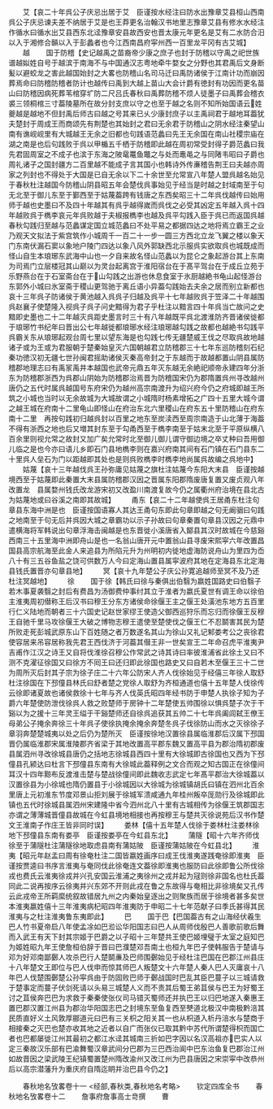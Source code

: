 <!-- { "loadSidebar": true } -->
　　艾【哀二十年呉公子庆忌出居于艾　臣谨按水经注曰防水出豫章艾县桓山西南呉公子庆忌谏夫差不纳居于艾是也王莽更名治翰汉书地里志豫章艾县有修水水经注作循水曰循水出艾县西东北迳豫章安县故西安也晋太康元年更名是艾有二水防合汨以入于湘修合贑以入于彭蠡者也今江西南昌府寜州西一百里龙平冈有古艾城】
　　越
　　国于防稽【史记越禹之苗裔帝少康之庶子也封于防稽以守禹之祀世族谱越姒姓自号于越滨于南海不与中国通汉志粤地牵牛婺女之分野也其君禹后文身断髪以避蛟龙之害此越国始封之大畧也防稽山名司马迁曰禹防诸侯于江南计功而崩因葬焉命曰防稽防稽者防计也越传曰禹到大越上苗山大会计爵有徳封有功因而更名苗山曰防稽因病死葬苇棺穿圹防二尺吕氏春秋曰禹葬防稽不烦人徒墨子曰禹葬会稽衣裘三领桐棺三寸葢陵墓所在故分封支庶以守之也至于越之名则不知所始国语云姓夔越是越地不但封禹后师古曰越之号其来已乆少康封庶子以主禹祠君于越地耳葢犹夫楚封于周成王而商颂先有荆楚也其始封之君曰无余君于防稽山之阴水经注秦望山南有谯岘岘里有大城越王无余之旧都也句践语范蠡曰先王无余国在南山社稷宗庙在湖之南是也后句践败于呉以甲楯五千栖于防稽即此越在周初常受封得子爵范蠡曰我先君固周室之不成子也滨于东海之陂鼋鼍鱼鼈之与处而鼃黾之与同陼韦昭曰子爵也周礼诸子之国封疆方二百里越不能成子言其国小也韩诗外传亷稽告荆王曰夫越亦周家之列封也不得处于大国是已自无余以下二十余世至允常宣八年楚人盟呉越名始见于春秋杜注越国今防稽山阴县昭五年会楚伐呉事始见于经当是时越之封域南至于句无北至于御儿东至于鄞西至于姑蔑葢跨有钱唐之东西矣昭三十二年呉伐越传曰始用师于越也史墨曰不及四十年越其有呉乎越得嵗而呉伐之必受其凶定五年越入呉十四年越败呉于檇李哀元年呉败越于夫椒报檇李也越及呉平勾践入臣于呉已而返国呉越春秋勾践归至越与范蠡谋定国立城范蠡曰不处平易之都据四达之地将焉立霸王之业乃观天文拟法于紫宫筑作小城周千一百二十一步一圆三方西北立龙飞翼之楼以象天门东南伏漏石窦以象地户陵门四达以象八风外郭缺西北示服呉实欲取呉也城既成而怪山自生本琅琊东武海中山也一夕自来故名怪山范蠡以为昆仑之象起游台其上东南为司焉门立层楼冠其山巅以为灵台起离宫于淮阳宿台在于髙平驾台在于成丘立苑于乐野燕台在于石室斋台在于山勾践之出游也休息食室于氷厨越絶书龟山起怪游台东郭外小城曰氷室斋于稷山更驾驰于离丘语小异葢勾践始去夫余之居而别立新都也哀十三年呉子防诸侯于黄池越入呉呉子归越及呉平十七年越败呉于笠泽二十年越围呉赵襄子使楚隆入视呉子呉子问史黯得为君子乎杜注以黯言四十年呉当亡故问之史黯即史墨也二十二年越灭呉距史墨言时三十有八年越既平呉北渡淮防齐晋诸侯徙都于琅琊竹书纪年曰晋出公七年越徙都琅琊水经注琅琊越勾践之故都也越絶书勾践平呉霸关东从琅琊起观台周七里以望东海是也勾践七传无疆楚威王伐之尽取呉故地越诸子或为王或为君服朝于楚秦始皇灭六国朝越君立防稽郡三十七年东巡防稽刻石纪秦功徳汉初无疆七世孙闽君摇助诸侯灭秦高帝封之于东越而于故越都置山阴县属防稽郡地理志曰有禹冡禹井本越国也武帝元鼎五年灭东越无余絶祀顺帝永建四年分浙东为防稽郡浙西为呉郡山阴始为防稽郡治焉晋为防稽国宋仍为郡隋置呉州寻改越州唐仍之五代时属呉越国号东府宋仍为越州高宗南渡升为绍兴府今仍之府城即越王所筑之小城也当时以无余故城为大城故谓之小城隋时杨素增拓之广四十五里大城今谓之越王城在府南十二里龟山即怪山在府治东北六里稷山在府东五十里防稽山在府东南十二里　再按句践初归越呉封以百里之地东至炭渎西至周宗南造于山北薄于海葢不得有浙西之地也后又増其封东至于勾甬西至于檇李南至于姑末北至于平原纵横八百余里则视允常之故封又加广矣允常时北至御儿御儿谓守御边境之卒丈种曰吾用御儿临之是也今亦曰语儿乡即石门县地檇李则在嘉兴府南其间有石门镇在石门县东二十里呉人垒石为门以距越即其处也是则呉败檇李时檇李地尚属呉故编之呉地中】
　　姑蔑【哀十三年越伐呉王孙弥庸见姑蔑之旗杜注姑蔑今东阳大末县　臣谨按越境西至于姑蔑即此秦置大末县属防稽郡汉因之晋属东阳郡隋废唐复置又废贞观八年改置龙　县属婺州钱氏改龙游宋初又改盈川南渡复故今仍之属衢州府治境在县北古为姑蔑地或曰谷溪之南即其故城】
　　甬东【哀二十二年越使呉王居甬东杜注句章县东海中洲是也　臣谨按国语寡人其达王甬句东即此句章即越之句无阚骃曰句践之地南至于句无后并呉因大城之章霸功以示子孙故曰句章秦置句章县汉因之元鼎中遣横海将军韩说出句章浮海击闽越是也东晋徙小溪唐省入鄮县其汉时故城在今慈谿西南三十五里海中洲即舟山是也一名翁山唐开元中置翁山县寻废宋熙寜六年改置昌国县高宗航海至此金人来追县为所陷元升为州明初内徙地虚海防说舟山为里四为岙八十有三五谷鱼盐之饶可供数万人今曰定海山置县属寜波府其地在定海县东北定海县钱氏置晋亦句章县地】
　　冥【哀十九年楚公子庆公孙寛追越师至冥不及乃还杜注冥越地】
　　徐
　　国于徐【韩氏曰徐与秦俱出伯翳为嬴姓国路史曰伯翳子若木事夏袭翳之封后有费昌为汤御费仲事纣其立于淮者为嬴氏夏世有调王命以徐伯主淮夷周初僣称王后汉书曰穆王分东方诸侯命徐偃王主之偃王处潢池东地方五百里行仁义陆地而朝者三十六国史记赵世家缪王使造父御西巡狩乐而忘归而徐偃王反穆王自驰千里马攻徐偃王大破之博物志穆王遣使至楚使伐之偃王仁不忍鬬害其民为楚所败走死彭城武原东山下百姓随之者万数遂名其山为徐山又礼记邾娄考公之丧徐君使容居来吊容居称我先君王西伐济于河葢其僣王非一世矣宣王二年命召虎平淮夷尹吉甫作江汉之诗王又自将伐淮徐召穆公作常武之诗其诗曰率彼淮浦省此徐土又曰不测不克濯征徐国又曰徐方不囘王曰还归即此徐国也路史又曰自若木至偃王三十二世为周所灭后封其子宗为徐子庄二十六年公防宋人齐人伐徐始见于经僖三年徐人取舒杜注徐国在下邳僮县林氏曰舒者楚之党徐人取舒为齐桓通道也僖十五年楚人伐徐传云徐即诸夏故也诸侯救徐十七年与齐人伐英氏昭四年经书防于申楚人执徐子知为子爵六年楚使防泄伐徐呉人救之败楚师于房钟十二年楚使五帅围徐以惧呉楚子次于干谿以为之援十三年灵王缢于干谿楚师还自徐呉追获其五帅二十七年呉阖闾弑王僚王母弟公子掩余奔徐三十年呉子使徐执掩余掩余奔楚冬呉子伐徐防山而水之灭徐徐子章羽奔楚楚城夷以处之后仍为楚所灭　臣谨按徐地汉置徐县属临淮郡后汉属下邳国晋仍属临淮郡宋属淮陵郡齐省梁于其地改置高平郡东魏又置高平县为郡治隋初郡废县属泗州寻改徐城县唐仍之括地志徐城县西四十里有大徐城即古徐国也又西为下邳僮县孔颍达曰杜言下邳僮县东南有大徐城此葢释例之文合而观之知古国正在徐僮间耳汉十四年黥布反渡淮击楚与楚战徐僮间即此魏收志武定七年髙平郡治大徐城葢以汉置徐县为小徐城也隋仍置县于小徐城因以大徐城为徐城镇胡氏曰镇在泗州北百余里唐上元初淮东节度邓景山拒刘展于徐城军溃咸通九年桂州叛卒厐勋行及徐城即此镇也五代时徐城县属泗州宋建隆中省今泗州北八十里有古城相传为徐偃王筑郡国志亦谓之薄薄城晋僮县故城在今虹县境地相接也再按穆王与楚共灭徐说苑后汉书作楚文王淮南子作庄王皆非同时误】
　　娄林【僖十五年楚人伐徐于娄林杜注娄林徐地下邳僮县东南有娄亭　臣谨按娄亭在今虹县东北】
　　蒲隧【昭十六年齐师伐徐至于蒲隧杜注蒲隧徐地取虑县南有蒲姑陂　臣谨按蒲姑陂在今虹县北】
　　淮夷【昭元年赵孟曰周有徐奄杜注二国皆嬴姓画序曰成王伐淮夷遂践奄徐即淮夷　臣谨按贾逵曰书序言淮夷与奄同伐此徐奄连文葢徐即淮夷也服防曰此徐即鲁公所伐徐戎也费氏云淮夷徐戎并兴孔安国云淮浦之夷徐州之戎并起为冦则徐非国名也杜氏葢同此二说再按序云徐夷并兴东郊不开则此戎在鲁之东故得与奄相比非徐境矣又孔传云此戎帝王所羁縻统叙故错居九州之内秦始皇逐出之则聚族而居于徐境者甚多矣世本淮夷嬴姓僖十三年淮夷病杞昭四年淮夷防于申昭二十七年范献子曰季氏甚得其民淮夷与之杜注淮夷鲁东夷即此】
　　巴
　　国于巴【巴国葢古有之山海经伏羲生巴人竹书夏帝启八年使孟凃如巴涖讼华阳国志曰巴人从周师伐殷巴人善歌前歌后舞而入武王有天下封其宗姬于巴爵之以子昭十三年楚共王使巴姬埋璧于太室之庭知巴为姬姓昭九年王使詹桓伯辞于晋曰巴濮楚邓吾南土也桓九年巴子使韩服告于楚请与邓为好邓南鄙鄾人攻杀巴行人楚鬬亷及巴师围鄾始见于经杜注巴国在巴郡江州县庄十八年楚文王即位与巴人伐申而惊其师巴人叛楚文十六年楚人秦人巴人灭庸哀十八年巴人伐楚围鄾楚公孙寜呉由于防固败巴师于鄾战国时巴乱其臣巴蔓子以三城请救于楚事定而蔓子伏剑死请以头易三城楚人义而不责其后蜀王弟苴侯与巴王为好蜀王讨之苴侯奔巴巴为求救于秦秦使张仪司马错灭蜀师还并执巴王以归巴地遂入秦惠王置巴郡汉置江州县为郡治华阳国志巴之封境东至鱼复西至僰道北极汉中南极黔涪其民质直好义土风敦厚郦道元曰巴有三关枳之阳关其一也从枳道入析丹涪水与楚商于相接秦之灭巴也楚亦收其地之近者以自广而张仪已取其黔中苏代所谓楚得枳而国亡者也巴都屡徙江州其最初之都江水迳其城南三折如巴字因以名汉高祖亦巴实人以定三秦故汉乐部有巴渝舞蜀汉章武间分巴郡为三巴西治阆中巴东治鱼复巴郡治江州如故晋因之梁武陵王纪镇蜀置楚州隋改渝州又改江州为巴县唐因之宋崇寜中改恭州后以高宗潜藩升为重庆府自隋迄眀并治巴县今仍之】


　　春秋地名攷畧卷十一
<经部,春秋类,春秋地名考略>
　　钦定四库全书
　　春秋地名攷畧卷十二
　　詹事府詹事高士竒撰
　　曹
